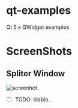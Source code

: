 # qt-examples
Qt 5.x QWidget examples

# ScreenShots
  ## Spliter Window
  ![screenhot](screenshotss/example-splitterwindow.gif)
 

 - [ ] TODO: blabla...
